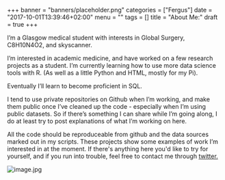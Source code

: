 +++
banner = "banners/placeholder.png"
categories = ["Fergus"]
date = "2017-10-01T13:39:46+02:00"
menu = ""
tags = []
title = "About Me:"
draft = true
+++

I’m a Glasgow medical student with interests in Global Surgery, C8H10N4O2, and skyscanner.

I’m interested in academic medicine, and have worked on a few research projects as a student. I’m currently learning how to use more data science tools with R. (As well as a little Python and HTML, mostly for my Pi).

Eventually I’ll learn to become proficient in SQL.

I tend to use private repositories on Github when I’m working, and make them public once I’ve cleaned up the code - especially when I’m using public datasets. So if there’s something I can share while I’m going along, I do at least try to post explanations of what I’m working on here.

All the code should be reproduceable from github and the data sources marked out in my scripts. These projects show some examples of work I’m interested in at the moment. If there's anything here you'd like to try for yourself, and if you run into trouble, feel free to contact me through [twitter.](http://twitter.com/ferguswtaylor)

![image.jpg](https://fergustaylor.github.io/blogimages/image.jpg)



